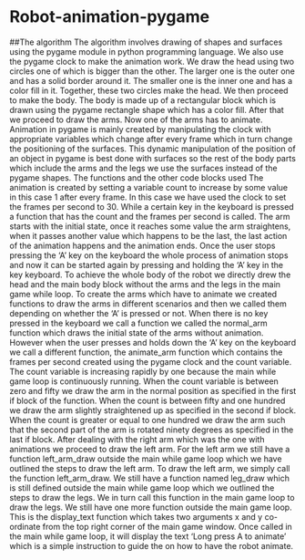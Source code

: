 # Robot-animation-pygame
##The algorithm 
The algorithm involves drawing of shapes and surfaces using the pygame module in python programming language. We also use the pygame clock to make the animation work. We draw the head using two circles one of which is bigger than the other. The larger one is the outer one and has a solid border around it. The smaller one is the inner one and has a color fill in it. Together, these two circles make the head.
We then proceed to make the body. The body is made up of a rectangular block which is drawn using the pygame rectangle shape which has a color fill.
After that we proceed to draw the arms. Now one of the arms has to animate. Animation in pygame is mainly created by manipulating the clock with appropriate variables which change after every frame which in turn change the positioning of the surfaces. This dynamic manipulation of the position of an object in pygame is best done with surfaces so the rest of the body parts which include the arms and the legs we use the surfaces instead of the pygame shapes.
The functions and the other code blocks used
The animation is created by setting a variable count to increase by some value in this case 1 after every frame. In this case we have used the clock to set the frames per second to 30.
While a certain key in the keyboard is pressed a function that has the count and the frames per second is called. The arm starts with the initial state, once it reaches some value the arm straightens, when it passes another value which happens to be the last, the last action of the animation happens and the animation ends. Once the user stops pressing the ‘A’ key on the keyboard the whole process of animation stops and now it can be started again by pressing and holding the ‘A’ key in the key keyboard.
To achieve the whole body of the robot we directly drew the head and the main body block without the arms and the legs in the main game while loop. To create the arms which have to animate we created functions to draw the arms in different scenarios and then we called them depending on whether the ‘A’ is pressed or not.
When there is no key pressed in the keyboard we call a function we called the normal_arm function which draws the initial state of the arms without animation. However when the user presses and holds down the ‘A’ key on the keyboard we call a different function, the animate_arm function which contains the frames per second created using the pygame clock and the count variable. The count variable is increasing rapidly by one because the main while game loop is continuously running.
When the count variable is between zero and fifty we draw the arm in the normal position as specified in the first if block of the function. When the count is between fifty and one hundred we draw the arm slightly straightened up  as specified in the second if block.
When the count is greater or equal to one hundred we draw the arm such that the second part of the arm is rotated ninety degrees as specified in the last if block.
After dealing with the right arm which was the one with animations we proceed to draw the left arm. For the left arm we still have a function left_arm_draw outside the main while game loop which we have outlined the steps to draw the left arm. To draw the left arm, we simply call the function left_arm_draw. We still have a function named leg_draw which is still defined outside the main while game loop which we outlined the steps to draw the legs.
We in turn call this function in the main game loop to draw the legs.
We still have one more function outside the main game loop. This is the display_text function which takes two arguments x and y co-ordinate from the top right corner of the main game window. Once called in the main while game loop, it will display the text ‘Long press A to animate’ which is a simple instruction to guide the on how to have the robot animate.
